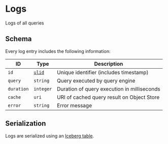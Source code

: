 # Logs

Logs of all queries

## Schema
Every log entry includes the following information:

| ID | Type | Description |
| -- | ---- | ----------- |
| `id` | [`ulid`](https://github.com/ulid/spec) | Unique identifier (includes timestamp) |
| `query` | `string` | Query executed by query engine |
| `duration` | `integer` | Duration of query execution in milliseconds |
| `cache` | `uri` | URI of cached query result on Object Store |
| `error` | `string` | Error message |

## Serialization

Logs are serialized using an [Iceberg table](https://iceberg.apache.org/spec/).
